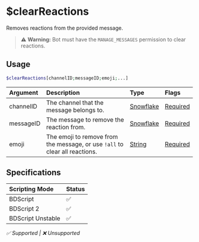 # $clearReactions
Removes reactions from the provided message.
> ⚠️ **Warning:** Bot must have the `MANAGE_MESSAGES` permission to clear reactions.

## Usage
```php
$clearReactions[channelID;messageID;emoji;...]
```

| Argument | Description | Type | Flags |
| :---- | :---- | :---- | :---- |
| channelID | The channel that the message belongs to. | [Snowflake](/src/resources/arguments/types.md#snowflake) | [Required](/src/resources/arguments/flags.md#required)
| messageID | The message to remove the reaction from. | [Snowflake](/src/resources/arguments/types.md#snowflake) | [Required](/src/resources/arguments/flags.md#required)
| emoji | The emoji to remove from the message, or use `!all` to clear all reactions. | [String](/src/resources/arguments/types.md#string) | [Required](/src/resources/arguments/flags.md#required) 

## Specifications
| Scripting Mode | Status
| :---- | :---- |
| BDScript | ✅ |
| BDScript 2 | ✅ |
| BDScript Unstable | ✅ |

*✅ Supported | ❌ Unsupported*